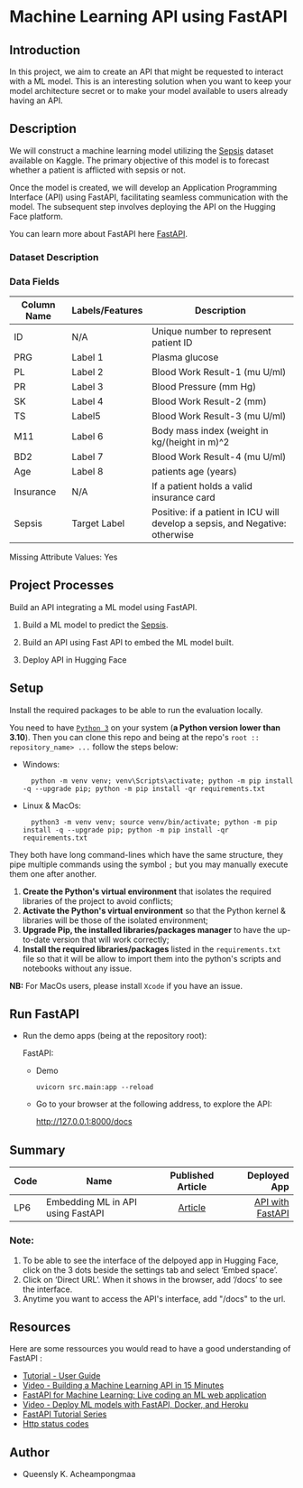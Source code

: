 
# Machine Learning API using FastAPI

## Introduction

In this project, we aim to create an API that might be requested to interact with a ML model. This is an interesting solution when you want to keep your model architecture secret or to make your model available to users already having an API. 



## Description
We will construct a machine learning model utilizing the [Sepsis](https://www.kaggle.com/datasets/chaunguynnghunh/sepsis?select=README.md) dataset available on Kaggle. The primary objective of this model is to forecast whether a patient is afflicted with sepsis or not.

Once the model is created, we will develop an Application Programming Interface (API) using FastAPI, facilitating seamless communication with the model. The subsequent step involves deploying the API on the Hugging Face platform.

You can learn more about FastAPI here
 [FastAPI](https://fastapi.tiangolo.com/). 
 
### Dataset Description

### Data Fields

| Column   Name                | Labels/Features | Description                                                                                                                                                                                                  |
|------------------------------|------------------|--------------------------------------------------------------------------------------------------------------------------------------------------------------------------------------------------------------|
| ID                           | N/A              | Unique number to represent patient ID                                                                                                                                                                        |
| PRG           | Label 1       |  Plasma glucose|
| PL               | Label 2     |   Blood Work Result-1 (mu U/ml)                                                                                                                                                |
| PR              | Label 3      | Blood Pressure (mm Hg)|
| SK              | Label 4      | Blood Work Result-2 (mm)|
| TS             | Label5      |     Blood Work Result-3 (mu U/ml)|                                                                                  
| M11     | Label 6    |  Body mass index (weight in kg/(height in m)^2|
| BD2             | Label 7     |   Blood Work Result-4 (mu U/ml)|
| Age              | Label 8      |    patients age  (years)|
| Insurance | N/A     | If a patient holds a valid insurance card|
| Sepsis                 | Target Label         | Positive: if a patient in ICU will develop a sepsis, and Negative: otherwise |

Missing Attribute Values: Yes



## Project Processes
Build an API integrating a ML model using FastAPI.

1.  Build a ML model to predict the [Sepsis](https://www.kaggle.com/datasets/chaunguynnghunh/sepsis?select=README.md).

2.  Build an API using Fast API to embed the ML model built.

3. Deploy API in Hugging Face



## Setup

Install the required packages to be able to run the evaluation locally.

You need to have [`Python 3`](https://www.python.org/) on your system (**a Python version lower than 3.10**). Then you can clone this repo and being at the repo's `root :: repository_name> ...`  follow the steps below:

- Windows:
        
        python -m venv venv; venv\Scripts\activate; python -m pip install -q --upgrade pip; python -m pip install -qr requirements.txt  

- Linux & MacOs:
        
        python3 -m venv venv; source venv/bin/activate; python -m pip install -q --upgrade pip; python -m pip install -qr requirements.txt  

They both have long command-lines which have the same structure, they pipe multiple commands using the symbol ` ; ` but you may manually execute them one after another.

1. **Create the Python's virtual environment** that isolates the required libraries of the project to avoid conflicts;
2. **Activate the Python's virtual environment** so that the Python kernel & libraries will be those of the isolated environment;
3. **Upgrade Pip, the installed libraries/packages manager** to have the up-to-date version that will work correctly;
4. **Install the required libraries/packages** listed in the `requirements.txt` file so that it will be allow to import them into the python's scripts and notebooks without any issue.

**NB:** For MacOs users, please install `Xcode` if you have an issue.

## Run FastAPI

- Run the demo apps (being at the repository root):
        
  FastAPI:
    
    - Demo

          uvicorn src.main:app --reload 

  
  <!-- - Salary prediction

          uvicorn src.salary.api:app --reload  -->


  - Go to your browser at the following address, to explore the API:
        
      http://127.0.0.1:8000/docs


## Summary
| Code      | Name        | Published Article |  Deployed App |
|-----------|-------------|:-------------:|------:|
| LP6 |Embedding ML in API using FastAPI|  [Article](https://medium.com/@qacheampong/building-and-deploying-a-fastapi-app-with-hugging-face-9210e9b4a713/) | [API with FastAPI](https://huggingface.co/spaces/Queensly/FastAPI_in_Docker/)|

### Note: 
1. To be able to see the interface of the delpoyed app in Hugging Face, click on the 3 dots beside the settings tab and select ‘Embed space’.
2. Click on ‘Direct URL’. When it shows in the browser, add ‘/docs’ to see the interface.
3. Anytime you want to access the API's interface, add "/docs" to the url.




<!-- ## Screenshots

<table>
    <tr>
        <th>FastAPI</th>
        <th>FastAPI</th>
    </tr>
    <tr>
        <td><img src="./screenshots/.png"/></td>
        <td><img src="./screenshots/.png"/></td>
    </tr>
</table> -->


## Resources
Here are some ressources you would read to have a good understanding of FastAPI :
- [Tutorial - User Guide](https://fastapi.tiangolo.com/tutorial/)
- [Video - Building a Machine Learning API in 15 Minutes ](https://youtu.be/C82lT9cWQiA)
- [FastAPI for Machine Learning: Live coding an ML web application](https://www.youtube.com/watch?v=_BZGtifh_gw)
- [Video - Deploy ML models with FastAPI, Docker, and Heroku ](https://www.youtube.com/watch?v=h5wLuVDr0oc)
- [FastAPI Tutorial Series](https://www.youtube.com/watch?v=tKL6wEqbyNs&list=PLShTCj6cbon9gK9AbDSxZbas1F6b6C_Mx)
- [Http status codes](https://www.linkedin.com/feed/update/urn:li:activity:7017027658400063488?utm_source=share&utm_medium=member_desktop)



## Author

- Queensly K. Acheampongmaa
